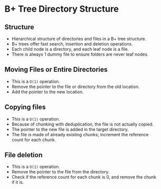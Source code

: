 # B+ Tree Directory Structure
## Structure
- Hierarchical structure of directories and files in a B+ tree structure.
- B+ trees offer fast search, insertion and deletion operations.
- Each child node is a directory, and each leaf node is a file.
- There is always 1 dummy file to ensure folders are never leaf nodes.

## Moving Files or Entire Directories
- This is a `O(1)` operation.
- Remove the pointer to the file or directory from the old location.
- Add the pointer to the new location.

## Copying files
- This is a `O(1)` operation.
- Because of chunking with deduplication, the file is not actually copied.
- The pointer to the new file is added in the target directory.
- The file is made of already existing chunks; increment the reference count for each chunk.

## File deletion
- This is a `O(1)` operation.
- Remove the pointer to the file from the directory.
- Check if the reference count for each chunk is 0, and remove the chunk if it is.
